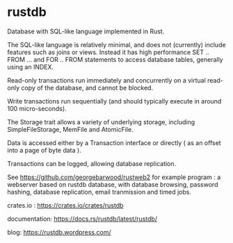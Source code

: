 # rustdb

Database with SQL-like language implemented in Rust.

The SQL-like language is relatively minimal, and does not (currently) include features such as joins or views. Instead it has high performance SET .. FROM … and FOR .. FROM statements to access database tables, generally using an INDEX.

Read-only transactions run immediately and concurrently on a virtual read-only copy of the database, and cannot be blocked. 

Write transactions run sequentially (and should typically execute in around 100 micro-seconds). 

The Storage trait allows a variety of underlying storage, including SimpleFileStorage, MemFile and AtomicFile.

Data is accessed either by a Transaction interface or directly ( as an offset into a page of byte data ).

Transactions can be logged, allowing database replication.

See https://github.com/georgebarwood/rustweb2 for example program : a webserver based on rustdb database, with database browsing, password hashing, database replication, email tranmission and timed jobs.

crates.io : https://crates.io/crates/rustdb 

documentation: https://docs.rs/rustdb/latest/rustdb/

blog: https://rustdb.wordpress.com/
